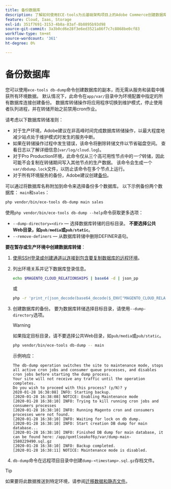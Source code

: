 ```yaml
---
title: 备份数据库
description: 了解如何使用ECE-tools为云基础架构项目上的Adobe Commerce创建数据库备份。
feature: Cloud, Iaas, Storage
exl-id: 351f7691-3153-4b8a-83af-8b8895b93d98
source-git-commit: 3a3b0cd6e28f3e6ed3521a86f7c7c8868be0cf83
workflow-type: tm+mt
source-wordcount: '361'
ht-degree: 0%

---
```


# 备份数据库

您可以使用`ece-tools db-dump`命令创建数据库的副本，而无需从服务和装载中捕获所有环境数据。 默认情况下，此命令在`app/var/`目录中为环境配置中指定的所有数据库连接创建备份。 数据库转储操作将应用程序切换到维护模式，停止使用者队列进程，并在转储开始之前禁用cron作业。

请考虑以下数据库转储准则：

- 对于生产环境，Adobe建议在非高峰时间完成数据库转储操作，以最大程度地减少站点处于维护模式时发生的服务中断。
- 如果在转储操作过程中发生错误，该命令将删除转储文件以节省磁盘空间。 查看日志以了解详细信息(`var/log/cloud.log`)。
- 对于Pro Production环境，此命令仅从三个高可用性节点中的&#x200B;_一个_&#x200B;转储，因此可能不会复制在转储期间写入其他节点的生产数据。 该命令会生成一个`var/dbdump.lock`文件，以防止该命令在多个节点上运行。
- 对于所有环境服务的备份，Adobe建议创建[备份](snapshots.md)。

可以通过将数据库名称附加到命令来选择备份多个数据库。 以下示例备份两个数据库： `main`和`sales`：

```bash
php vendor/bin/ece-tools db-dump main sales
```

使用`php vendor/bin/ece-tools db-dump --help`命令获取更多选项：

- `--dump-directory=<dir>` — 选择数据库转储的目标目录。 **不要选择公共Web目录，如`pub/media`或`pub/static`**。
- `--remove-definers` — 从数据库转储中删除DEFINER语句。

**要在暂存或生产环境中创建数据库转储**：

1. [使用SSH登录或创建通道以连接到包含要复制数据库的远程环境](../development/secure-connections.md)。

1. 列出环境关系并记下数据库登录信息。

   ```bash
   echo $MAGENTO_CLOUD_RELATIONSHIPS | base64 -d | json_pp
   ```

   或

   ```bash
   php -r 'print_r(json_decode(base64_decode($_ENV["MAGENTO_CLOUD_RELATIONSHIPS"]))->database);'
   ```

1. 创建数据库的备份。 要为数据库转储选择目标目录，请使用`--dump-directory`选项。

   >[!WARNING]
   >
   >如果指定目标目录，请不要选择公共Web目录，如`pub/media`或`pub/static`。

   ```bash
   php vendor/bin/ece-tools db-dump -- main
   ```

   示例响应：

   ```
   The db-dump operation switches the site to maintenance mode, stops all active cron jobs and consumer queue processes, and disables cron jobs before starting the dump process.
   Your site will not receive any traffic until the operation completes.
   Do you wish to proceed with this process? (y/N)? y
   2020-01-28 16:38:08] INFO: Starting backup.
   [2020-01-28 16:38:08] NOTICE: Enabling Maintenance mode
   [2020-01-28 16:38:10] INFO: Trying to kill running cron jobs and consumers processes
   [2020-01-28 16:38:10] INFO: Running Magento cron and consumers processes were not found.
   [2020-01-28 16:38:10] INFO: Waiting for lock on db dump.
   [2020-01-28 16:38:10] INFO: Start creation DB dump for main database...
   [2020-01-28 16:38:10] INFO: Finished DB dump for main database, it can be found here: /app/qxmtlseakof6y/var/dump-main-1580229490.sql.gz
   [2020-01-28 16:38:10] INFO: Backup completed.
   [2020-01-28 16:38:11] NOTICE: Maintenance mode is disabled.
   ```

1. `db-dump`命令在远程项目目录中创建`dump-<timestamp>.sql.gz`存档文件。

>[!TIP]
>
>如果要将此数据推送到特定环境，请参阅[迁移数据和静态文件](../deploy/staging-production.md#migrate-static-files)。
